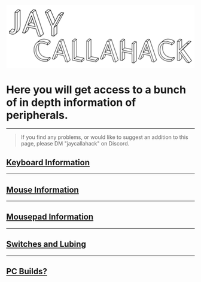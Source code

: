 ![Alt text](info.png) 
# Here you will get access to a bunch of in depth information of peripherals.
** ** 
> If you find any problems, or would like to suggest an addition to this page, please DM "jaycallahack" on Discord.
## [Keyboard Information](./Keyboard_Information/)
** ** 
## [Mouse Information](./Mouse_Information/)
** ** 
## [Mousepad Information](./Mousepad_Information/)
** ** 
## [Switches and Lubing](./Keyboard_Switches_Information/)
** ** 
## [PC Builds?](./PC_Builds/)